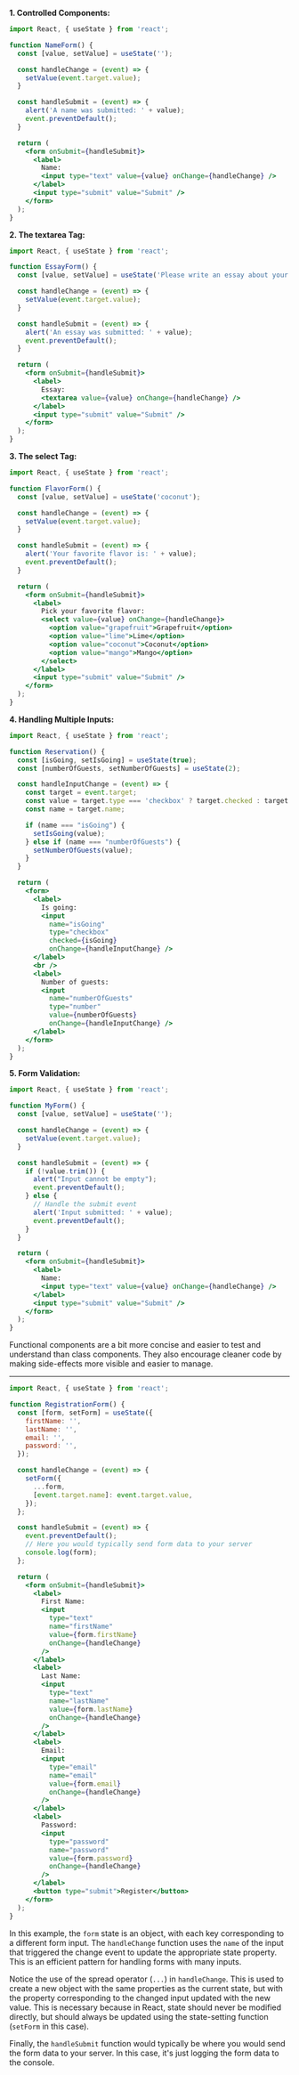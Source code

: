 **1. Controlled Components:**

```jsx
import React, { useState } from 'react';

function NameForm() {
  const [value, setValue] = useState('');

  const handleChange = (event) => {
    setValue(event.target.value);
  }

  const handleSubmit = (event) => {
    alert('A name was submitted: ' + value);
    event.preventDefault();
  }

  return (
    <form onSubmit={handleSubmit}>
      <label>
        Name:
        <input type="text" value={value} onChange={handleChange} />
      </label>
      <input type="submit" value="Submit" />
    </form>
  );
}
```

**2. The textarea Tag:**

```jsx
import React, { useState } from 'react';

function EssayForm() {
  const [value, setValue] = useState('Please write an essay about your favorite DOM element.');

  const handleChange = (event) => {
    setValue(event.target.value);
  }

  const handleSubmit = (event) => {
    alert('An essay was submitted: ' + value);
    event.preventDefault();
  }

  return (
    <form onSubmit={handleSubmit}>
      <label>
        Essay:
        <textarea value={value} onChange={handleChange} />
      </label>
      <input type="submit" value="Submit" />
    </form>
  );
}
```

**3. The select Tag:**

```jsx
import React, { useState } from 'react';

function FlavorForm() {
  const [value, setValue] = useState('coconut');

  const handleChange = (event) => {
    setValue(event.target.value);
  }

  const handleSubmit = (event) => {
    alert('Your favorite flavor is: ' + value);
    event.preventDefault();
  }

  return (
    <form onSubmit={handleSubmit}>
      <label>
        Pick your favorite flavor:
        <select value={value} onChange={handleChange}>
          <option value="grapefruit">Grapefruit</option>
          <option value="lime">Lime</option>
          <option value="coconut">Coconut</option>
          <option value="mango">Mango</option>
        </select>
      </label>
      <input type="submit" value="Submit" />
    </form>
  );
}
```

**4. Handling Multiple Inputs:**

```jsx
import React, { useState } from 'react';

function Reservation() {
  const [isGoing, setIsGoing] = useState(true);
  const [numberOfGuests, setNumberOfGuests] = useState(2);

  const handleInputChange = (event) => {
    const target = event.target;
    const value = target.type === 'checkbox' ? target.checked : target.value;
    const name = target.name;

    if (name === "isGoing") {
      setIsGoing(value);
    } else if (name === "numberOfGuests") {
      setNumberOfGuests(value);
    }
  }

  return (
    <form>
      <label>
        Is going:
        <input
          name="isGoing"
          type="checkbox"
          checked={isGoing}
          onChange={handleInputChange} />
      </label>
      <br />
      <label>
        Number of guests:
        <input
          name="numberOfGuests"
          type="number"
          value={numberOfGuests}
          onChange={handleInputChange} />
      </label>
    </form>
  );
}
```

**5. Form Validation:**

```jsx
import React, { useState } from 'react';

function MyForm() {
  const [value, setValue] = useState('');

  const handleChange = (event) => {
    setValue(event.target.value);
  }

  const handleSubmit = (event) => {
    if (!value.trim()) {
      alert("Input cannot be empty");
      event.preventDefault();
    } else {
      // Handle the submit event
      alert('Input submitted: ' + value);
      event.preventDefault();
    }
  }

  return (
    <form onSubmit={handleSubmit}>
      <label>
        Name:
        <input type="text" value={value} onChange={handleChange} />
      </label>
      <input type="submit" value="Submit" />
    </form>
  );
}
```

Functional components are a bit more concise and easier to test and understand than class components. They also encourage cleaner code by making side-effects more visible and easier to manage.

---

```jsx
import React, { useState } from 'react';

function RegistrationForm() {
  const [form, setForm] = useState({
    firstName: '',
    lastName: '',
    email: '',
    password: '',
  });

  const handleChange = (event) => {
    setForm({
      ...form,
      [event.target.name]: event.target.value,
    });
  };

  const handleSubmit = (event) => {
    event.preventDefault();
    // Here you would typically send form data to your server
    console.log(form);
  };

  return (
    <form onSubmit={handleSubmit}>
      <label>
        First Name:
        <input
          type="text"
          name="firstName"
          value={form.firstName}
          onChange={handleChange}
        />
      </label>
      <label>
        Last Name:
        <input
          type="text"
          name="lastName"
          value={form.lastName}
          onChange={handleChange}
        />
      </label>
      <label>
        Email:
        <input
          type="email"
          name="email"
          value={form.email}
          onChange={handleChange}
        />
      </label>
      <label>
        Password:
        <input
          type="password"
          name="password"
          value={form.password}
          onChange={handleChange}
        />
      </label>
      <button type="submit">Register</button>
    </form>
  );
}
```

In this example, the `form` state is an object, with each key corresponding to a different form input. The `handleChange` function uses the `name` of the input that triggered the change event to update the appropriate state property. This is an efficient pattern for handling forms with many inputs.

Notice the use of the spread operator (`...`) in `handleChange`. This is used to create a new object with the same properties as the current state, but with the property corresponding to the changed input updated with the new value. This is necessary because in React, state should never be modified directly, but should always be updated using the state-setting function (`setForm` in this case).

Finally, the `handleSubmit` function would typically be where you would send the form data to your server. In this case, it's just logging the form data to the console.
